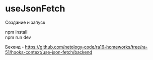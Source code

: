 # useJsonFetch

Создание и запуск 

npm install\
npm run dev

Бекенд - https://github.com/netology-code/ra16-homeworks/tree/ra-51/hooks-context/use-json-fetch/backend
